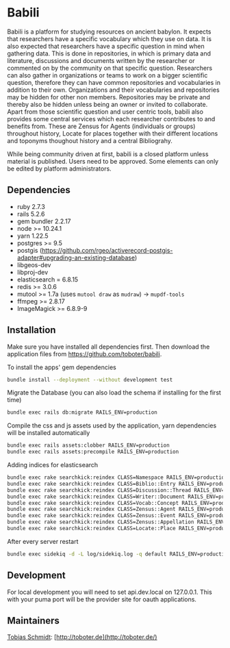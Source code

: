 # Babili

Babili is a platform for studying resources on ancient babylon. It expects that researchers have a specific vocabulary which they use on data. It is also expected that researchers have a specific question in mind when gathering data. This is done in repositories, in which is primary data and literature, discussions and documents written by the researcher or commented on by the community on that specific question. Researchers can also gather in organizations or teams to work on a bigger scientific question, therefore they can have common repositories and vocabularies in addition to their own. Organizations and their vocabularies and repositories may be hidden for other non members. Repositories may be private and thereby also be hidden unless being an owner or invited to collaborate. Apart from those scientific question and user centric tools, babili also provides some central services which each researcher contributes to and benefits from. These are Zensus for Agents (individuals or groups) throughout history, Locate for places together with their different locations and toponyms thoughout history and a central Bibliograhy.

While being community driven at first, babili is a closed platform unless material is published. Users need to be approved. Some elements can only be edited by platform administrators.


## Dependencies

* ruby 2.7.3
* rails 5.2.6
* gem bundler 2.2.17
* node >= 10.24.1
* yarn 1.22.5
* postgres >= 9.5
* postgis (https://github.com/rgeo/activerecord-postgis-adapter#upgrading-an-existing-database)
* libgeos-dev
* libproj-dev
* elasticsearch = 6.8.15
* redis >= 3.0.6
* mutool >= 1.7a (uses `mutool draw` as `mudraw`) -> `mupdf-tools`
* ffmpeg >= 2.8.17
* ImageMagick >= 6.8.9-9


## Installation

Make sure you have installed all dependencies first. Then download the application files from https://github.com/toboter/babili.

To install the apps' gem dependencies

```bash
bundle install --deployment --without development test
```

Migrate the Database (you can also load the schema if installing for the first time)

```bash
bundle exec rails db:migrate RAILS_ENV=production
```

Compile the css and js assets used by the application, yarn dependencies will be installed automatically

```bash
bundle exec rails assets:clobber RAILS_ENV=production
bundle exec rails assets:precompile RAILS_ENV=production
```

Adding indices for elasticsearch

```bash
bundle exec rake searchkick:reindex CLASS=Namespace RAILS_ENV=production
bundle exec rake searchkick:reindex CLASS=Biblio::Entry RAILS_ENV=production
bundle exec rake searchkick:reindex CLASS=Discussion::Thread RAILS_ENV=production
bundle exec rake searchkick:reindex CLASS=Writer::Document RAILS_ENV=production
bundle exec rake searchkick:reindex CLASS=Vocab::Concept RAILS_ENV=production
bundle exec rake searchkick:reindex CLASS=Zensus::Agent RAILS_ENV=production
bundle exec rake searchkick:reindex CLASS=Zensus::Event RAILS_ENV=production
bundle exec rake searchkick:reindex CLASS=Zensus::Appellation RAILS_ENV=production
bundle exec rake searchkick:reindex CLASS=Locate::Place RAILS_ENV=production
```

After every server restart

```bash
bundle exec sidekiq -d -L log/sidekiq.log -q default RAILS_ENV=production
```

## Development
For local development you will need to set api.dev.local on 127.0.0.1. This with your puma port will be the provider site for oauth applications.

## Maintainers

[Tobias Schmidt](https://github.com/toboter): [http://toboter.de](http://toboter.de/)
